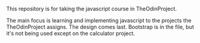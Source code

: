 This repository is for taking the javascript course in TheOdinProject. 

The main focus is learning and implementing javascript to the projects the TheOdinProject assigns. 
The design comes last. Bootstrap is in the file, but it's not being used except on the calculator project.
